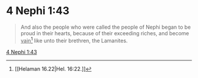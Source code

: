 # 4 Nephi 1:43

> And also the people who were called the people of Nephi began to be proud in their hearts, because of their exceeding riches, and become <u>vain</u>[^a] like unto their brethren, the Lamanites.

[4 Nephi 1:43](https://www.churchofjesuschrist.org/study/scriptures/bofm/4-ne/1?lang=eng&id=p43#p43)


[^a]: [[Helaman 16.22|Hel. 16:22.]]
